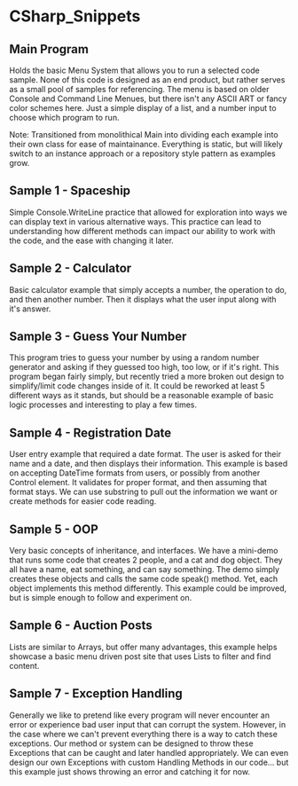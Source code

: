# CSharp_Snippets

## Main Program

  Holds the basic Menu System that allows you to run a selected code sample.  None of this code is designed as an end product, but rather serves as a small pool of samples for referencing.  The menu is based on older Console and Command Line Menues, but there isn't any ASCII ART or fancy color schemes here.  Just a simple display of a list, and a number input to choose which program to run.
  
  Note: Transitioned from monolithical Main into dividing each example into their own class for ease of maintainance.  Everything is static, but will likely switch to an instance approach or a repository style pattern as examples grow.

## Sample 1 - Spaceship

  Simple Console.WriteLine practice that allowed for exploration into ways we can display text in various alternative ways.  This practice can lead to understanding how different methods can impact our ability to work with the code, and the ease with changing it later.
  
## Sample 2 - Calculator

  Basic calculator example that simply accepts a number, the operation to do, and then another number.  Then it displays what the user input along with it's answer.

## Sample 3 - Guess Your Number

  This program tries to guess your number by using a random number generator and asking if they guessed too high, too low, or if it's right.  This program began fairly simply, but recently tried a more broken out design to simplify/limit code changes inside of it.  It could be reworked at least 5 different ways as it stands, but should be a reasonable example of basic logic processes and interesting to play a few times.

## Sample 4 - Registration Date

  User entry example that required a date format.  The user is asked for their name and a date, and then displays their information.  This example is based on accepting DateTime formats from users, or possibly from another Control element.  It validates for proper format, and then assuming that format stays.  We can use substring to pull out the information we want or create methods for easier code reading.

## Sample 5 - OOP

  Very basic concepts of inheritance, and interfaces.  We have a mini-demo that runs some code that creates 2 people, and a cat and dog object.  They all have a name, eat something, and can say something.  The demo simply creates these objects and calls the same code speak() method.  Yet, each object implements this method differently.  This example could be improved, but is simple enough to follow and experiment on.

## Sample 6 - Auction Posts

  Lists are similar to Arrays, but offer many advantages, this example helps showcase a basic menu driven post site that uses Lists to filter and find content.

## Sample 7 - Exception Handling

  Generally we like to pretend like every program will never encounter an error or experience bad user input that can corrupt the system.  However, in the case where we can't prevent everything there is a way to catch these exceptions.  Our method or system can be designed to throw these Exceptions that can be caught and later handled appropriately.  We can even design our own Exceptions with custom Handling Methods in our code... but this example just shows throwing an error and catching it for now.
